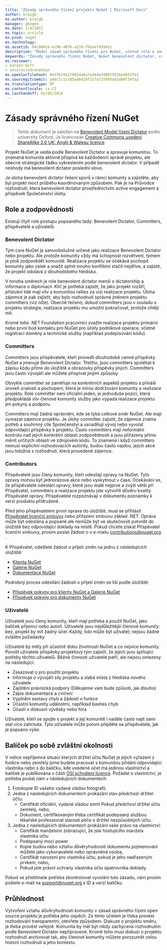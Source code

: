 ```yaml
---
title: "Zásady správného řízení projektu NuGet | Microsoft Docs"
author: kraigb
ms.author: kraigb
manager: ghogen
ms.date: 1/9/2017
ms.topic: article
ms.prod: nuget
ms.technology: 
ms.assetid: 94c088ce-ec96-4876-a210-fbdae743942c
description: "Model zásad správného řízení pro NuGet, včetně role a zodpovědnosti committers, přispěvatelé a uživatelů."
keywords: "Zásady správného řízení NuGet, NuGet benevolent dictator, committer odpovědnosti, Přispěvatel odpovědnosti, odpovědnosti uživatele"
ms.reviewer:
- karann-msft
- unniravindranathan
ms.openlocfilehash: 0437b7d41f965da6a7ad44a7d0675916ed655fe1
ms.sourcegitcommit: a40c1c1cc05a46410f317a72f695ad1d80f39fa2
ms.translationtype: MT
ms.contentlocale: cs-CZ
ms.lasthandoff: 01/05/2018
---
```

# <a name="nuget-governance"></a>Zásady správného řízení NuGet

> Tento dokument je založen na [Benevolent Model řízení Dictator](http://www.oss-watch.ac.uk/resources/benevolentdictatorgovernancemodel) podle univerzity Oxford. Je licencován [Creative Commons uvedení ShareAlike 2.0 UK: Anglii & Walesu licence](http://creativecommons.org/licenses/by-sa/2.0/uk/).

Projekt NuGet je vedla podle Benevolent Dictator a spravuje komunitou. To znamená komunita aktivně přispívá ke každodenní správě projektu, ale obecné strategické řádku vykreslením podle benevolent dictator. V případě neshody má benevolent dictator poslední slovo.

Je úloha benevolent dictator řešení sporů v rámci komunity a zajistěte, aby byl projekt moct průběhu koordinovaným způsobem. Pak je na Průvodce rozhodnutí, která benevolent dictator prostřednictvím active engagement a příspěvek Společenství úlohy.

## <a name="roles-and-responsibilities"></a>Role a zodpovědnosti

Existují čtyři role postupu popsaného tady: Benevolent Dictator, Committers, přispěvatelé a uživatelů.

### <a name="benevolent-dictator"></a>Benevolent Dictator

Tým core NuGet je samoobslužné určené jako realizace Benevolent Dictator nebo projektu. Ale protože komunity vždy má schopnost rozvětvení, týmem je plně zodpovědět komunitě. Realizace projektu se očekává pochopit komunity jako celek a snažit splnit mnoho konfliktní stačit nejdříve, a zajistit, že projekt odolává z dlouhodobého hlediska.

V mnoha směrech je role benevolent dictator menší o dictatorship a informace o diplomacii. Klíč je potřeba zajistit, že jako projekt rozšíří, příslušní lidé mají vliv a komunitou rallies za vizi realizace projektu. Úloha zájemce je pak zajistit, aby bylo rozhodnutí správné jménem projektu committers (viz níže). Obecně řečeno, dokud committers jsou v souladu s projektu strategie, realizace projektu mu umožní pokračovat, protože chtějí mít.

Kromě toho .NET Foundation pracovníci zvažte realizace projektu primární nebo první bod kontaktu pro NuGet pro účely podnikové operace, včetně registrací domény a technické služby (například podepisování kódu).

### <a name="committers"></a>Committers

Committers jsou přispěvatelé, kteří provedli dlouhodobě cenné příspěvky NuGet a jmenuje Benevolent Dictator. Třetího, jsou committers spoléhat k zápisu kódu přímo do úložiště a obrazovky příspěvky jiných. Committers jsou často vývojáři ale můžete přispívat jinými způsoby.

Obvykle committer se zaměřuje na konkrétních aspektů projektu a přináší úroveň znalosti a pochopení, která je mírou dodržování komunity a realizace projektu. Role committer není oficiální jeden, je jednoduše pozici, která předpokládá vliv členové komunity služby jako vypadá realizace projektu jim pokyny a podporu.

Committers mají žádná oprávnění, kde se týká celkové směr NuGet. Ale mají vymazat zájemce projektu. Je úlohy committer zajistit, že zájemce známa potřeb a souhrnný cíle Společenství a usnadňují vývoj nebo vyvolat odpovídající příspěvky k projektu. Často committers mají neformální kontrolu nad jejich konkrétní oblasti zodpovědnosti a jsou přiřazeny přímo měnit určitých oblastí ve zdrojovém kódu. To znamená i když committers nemusí explicitní rozhodovacích autority, budou často najdou, jejich akce jsou totožná s rozhodnutí, která provedené zájemce.

### <a name="contributors"></a>Contributors

Přispěvatelé jsou členy komunity, kteří odesílají opravy na NuGet. Tyto opravy mohou být jednorázová akce nebo vyskytnout v čase. Očekávání se, že přispěvatelé odeslání opravy, které jsou malé nejprve a zvýší větší při Přispěvatel, committers a realizace projektu jste vytvořili důvěru kvality Přispěvatel opravy. Přispěvatelé rozpoznávají v dokumentu poznámky k verzi produktu přidružené.

Před jeho přispěvatelem první oprava do úložiště, musí se přihlásit [Přispěvatel licenční smlouvy](http://en.wikipedia.org/wiki/Contributor_License_Agreement) nebo přiřazení smlouvu základ .NET. Oprava může být odeslána a popsané ale nemůže být ve skutečnosti potvrdit do úložiště bez odpovídající doklady na místě. Pokud chcete získat Přispěvatel licenční smlouvy, prosím poslat žádost o v e-mailu [ contributions@nuget.org ](mailto:contributions@nuget.org).

K Přispěvatel, odešlete žádost o přijetí změn na jednu z následujících úložiště:

- [Klienta NuGet](https://github.com/NuGet/NuGet.Client)
- [Galerie NuGet](https://github.com/nuget/nugetgallery)
- [Dokumentace NuGet](https://github.com/nuget/nugetdocs)

Podrobný proces odesílání žádosti o přijetí změn se liší podle úložiště:

- [Příspěvek pokyny pro klienty NuGet a Galerie NuGet](https://github.com/NuGet/Home/wiki/Contributing-to-NuGet)
- [Příspěvek pokyny pro dokumenty NuGet](https://github.com/NuGet/NuGetDocs/wiki/Contributing-to-NuGet-Documentation)

### <a name="users"></a>Uživatelé

Uživatelé jsou členy komunity, kteří mají potřeba a použít NuGet, jako balíček příjemci nebo autoři. Uživatelé jsou nejdůležitější členové komunity: bez, projekt by mít žádný účel. Každý, kdo může být uživatel; nejsou žádné zvláštní požadavky.

Uživatelé by měly při účastnit dobu životnosti NuGet a co nejvíce komunity. Povolit uživatele příspěvky projektový tým zajistit, že jejich jsou splňující potřeby těchto uživatelů. Běžné činnosti uživatele patří, ale nejsou omezeny na následující:

- Zasazovat o pro použití projektu
- Informuje o vývojáři síly projektu a slabá místa z hlediska nového uživatele
- Zajištění právnická podpory (Děkujeme vám bude způsob, jak dlouho)
- Zápis dokumentace a cvičení
- Vyplnění sestavy chyb a žádosti o funkce
- Účastní komunity událostmi, například bashes chyb
- Účastí v diskusní vývěsky nebo fóra

Uživatelé, kteří se spojte s projekt a její komunitě i nadále často najít sami stal více zahrnuta. Tyto uživatele může potom přejděte se přispěvatele, jak je popsáno výše.

## <a name="package-succession-under-special-circumstances"></a>Balíček po sobě zvláštní okolnosti
V velice nepříjemná situaci kterých držitel účtu NuGet je jejich vyřazení z funkce nebo zemřelý jsme budete pracovat s komunitou přidání odpovídající vlastníka nebo s do balíčku, kde uvedené účet má jedinou vlastnictví a balíček je publikována v části [OSI schválení licence](https://opensource.org/licenses/alphabetical). Požádat o vlastnictví, je potřeba poslat nám v následujících dokumentech:

1.  Fotokopie ID vašeho vydané vládou fotografii.
2.  Jedna z následujících dokumentech prokázání stav předchozí držitel účtu: 
    - Certifikát oficiální, vydané vládou smrti Pokud předchozí držitel účtu zemřelý, nebo,
    - Dokument, certifikovaným třeba certifikát podepsaný službou lékařské professional starosti péče o držitel nezpůsobilých účtu.
3.  Jedna z následujících dokumentech prokázání vaše právo na vlastnictví: 
    - Certifikát manželství zobrazující, že jste hostujícího manžela vlastníka účtu
    - Podepsaný moci power
    - Kopie budou nebo vztahu důvěryhodnosti dokumentu pojmenování můžete jako vykonavatele nebo oprávněná osoba,
    - Certifikát narození pro vlastníka účtu, pokud je jeho nadřazeným prvkem, nebo,
    - Pokud jste právní ochrany vlastníka účtu opatrovníka doklady.
    
Pokud se přistihnete potřeba zkontrolovat vyvolání tuto zásadu, nám prosím pošlete e-mail na [ support@nuget.org ](mailto:support@nuget.org) s ID a verzi balíčku.
    
## <a name="transparency"></a>Průhlednost

Vytvoření vztahu důvěryhodnosti komunity v zásad správného řízení open source projektu je potřeba jeho úspěch. Za tímto účelem je třeba provést rozhodování transparentní, otevřete způsobem. Diskuze o projektu směru, je třeba provést veřejně. Komunita by měl být nikdy zachycena rozhodnutím podle Benevolent Dictator nepřipravené. Kromě toho musí diskuzi o projektu rozhodnutí archivovat tak, aby členové komunity můžete porozumět celou historii rozhodnutí a jeho kontextu.
